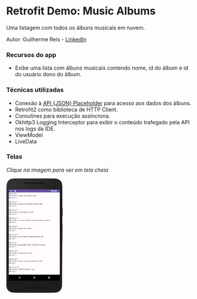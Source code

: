 # Retrofit Demo: Music Albums

Uma listagem com todos os álbuns musicais em nuvem.

Autor: Guilherme Reis - [LinkedIn](https://www.linkedin.com/in/guilhermereisdev/)

### Recursos do app

- Exibe uma lista com álbuns musicais contendo nome, id do álbum e id do usuário dono do álbum.

### Técnicas utilizadas

- Conexão à [API {JSON} Placeholder](https://jsonplaceholder.typicode.com/) para acesso aos dados dos álbuns.
- Retrofit2 como biblioteca de HTTP Client.
- Coroutines para execução assíncrona.
- Okhttp3 Logging Interceptor para exibir o conteúdo trafegado pela API nos logs da IDE.
- ViewModel
- LiveData

### Telas

_Clique na imagem para ver em tela cheia_

<img src="screenshots/01.png" width="30%">